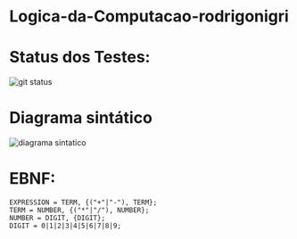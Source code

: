 # Logica-da-Computacao-rodrigonigri

# Status dos Testes:

![git status](http://3.129.230.99/svg/rodrigonigri/Logica-da-Computacao-rodrigonigri/)


# Diagrama sintático
![diagrama sintatico](https://user-images.githubusercontent.com/62730936/221664792-21d82679-7298-4d3f-b5c1-b5d99e921b8e.png)

# EBNF:
```
EXPRESSION = TERM, {("+"|"-"), TERM};
TERM = NUMBER, {("*"|"/"), NUMBER};
NUMBER = DIGIT, {DIGIT};
DIGIT = 0|1|2|3|4|5|6|7|8|9;
```
